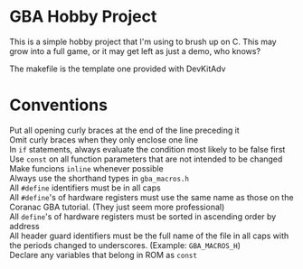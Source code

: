 # GBA Hobby Project
This is a simple hobby project that I'm using to brush up on C.
This may grow into a full game, or it may get left as just a demo, who knows?

The makefile is the template one provided with DevKitAdv

# Conventions
Put all opening curly braces at the end of the line preceding it  
Omit curly braces when they only enclose one line  
In `if` statements, always evaluate the condition most likely to be false first  
Use `const` on all function parameters that are not intended to be changed  
Make funcions `inline` whenever possible    
Always use the shorthand types in `gba_macros.h`  
All `#define` identifiers must be in all caps  
All `#define`'s of hardware registers must use the same name as those on the Coranac GBA tutorial. (They just seem more professional)  
All `define`'s of hardware registers must be sorted in ascending order by address  
All header guard identifiers must be the full name of the file in all caps with the periods changed to underscores. (Example: `GBA_MACROS_H`)  
Declare any variables that belong in ROM as `const`  

